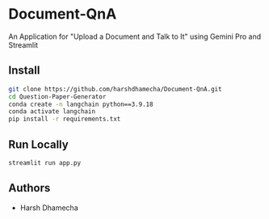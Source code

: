 # Document-QnA
An Application for "Upload a Document and Talk to It" using Gemini Pro and Streamlit

## Install
```bash
git clone https://github.com/harshdhamecha/Document-QnA.git
cd Question-Paper-Generator
conda create -n langchain python==3.9.18
conda activate langchain
pip install -r requirements.txt
```

## Run Locally
```bash
streamlit run app.py
```

## Authors
- Harsh Dhamecha